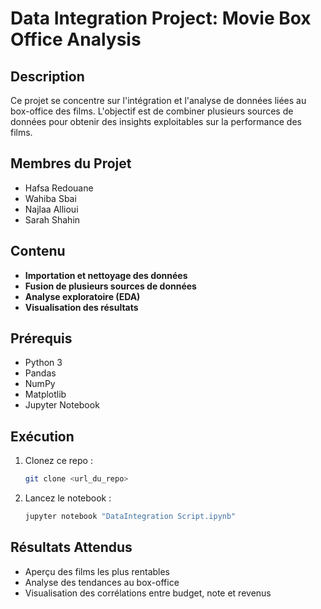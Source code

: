# Data Integration Project: Movie Box Office Analysis

## Description
Ce projet se concentre sur l'intégration et l'analyse de données liées au box-office des films. L'objectif est de combiner plusieurs sources de données pour obtenir des insights exploitables sur la performance des films.

## Membres du Projet
- Hafsa Redouane
- Wahiba Sbai
- Najlaa Allioui
- Sarah Shahin

## Contenu
- **Importation et nettoyage des données**
- **Fusion de plusieurs sources de données**
- **Analyse exploratoire (EDA)**
- **Visualisation des résultats**

## Prérequis
- Python 3
- Pandas
- NumPy
- Matplotlib
- Jupyter Notebook

## Exécution
1. Clonez ce repo :
    ```bash
    git clone <url_du_repo>
    ```
2. Lancez le notebook :
    ```bash
    jupyter notebook "DataIntegration Script.ipynb"
    ```

## Résultats Attendus
- Aperçu des films les plus rentables
- Analyse des tendances au box-office
- Visualisation des corrélations entre budget, note et revenus

